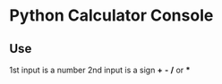 # Python Calculator Console

## Use
1st input is a number
2nd input is a sign **+** **-** **/** or <strong>*</strong>